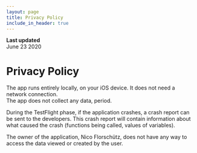 ```yaml
---
layout: page
title: Privacy Policy
include_in_header: true
---
```


**Last updated**  
June 23 2020

# Privacy Policy
The app runs entirely locally, on your iOS device. It does not need a network connection. <br>
The app does not collect any data, period.<br>

During the TestFlight phase, if the application crashes, a crash report can be sent to the developers. This crash report will contain information about what caused the crash (functions being called, values of variables).<br>

The owner of the application, Nico Florschütz, does not have any way to access the data viewed or created by the user.<br>
